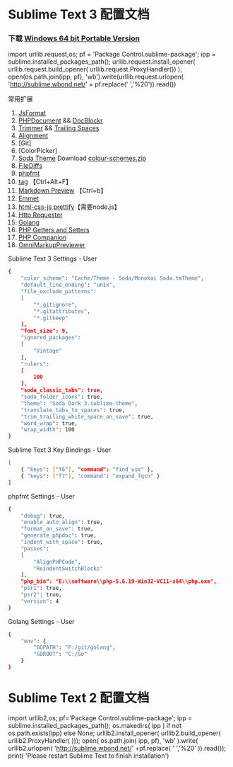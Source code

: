 # Sublime Text 3 配置文档 #

### 下载 [Windows 64 bit Portable Version](https://download.sublimetext.com/Sublime%20Text%20Build%203103%20x64.zip) ###

import urllib.request,os; pf = 'Package Control.sublime-package'; ipp = sublime.installed_packages_path(); urllib.request.install_opener( urllib.request.build_opener( urllib.request.ProxyHandler()) ); open(os.path.join(ipp, pf), 'wb').write(urllib.request.urlopen( 'http://sublime.wbond.net/' + pf.replace(' ','%20')).read())

常用扩展

1. [JsFormat](https://packagecontrol.io/packages/JsFormat)
2. [PHPDocument](https://packagecontrol.io/packages/phpDocumentor) && [DocBlockr](https://packagecontrol.io/packages/DocBlockr)
3. [Trimmer](https://packagecontrol.io/packages/Trimmer) && [Trailing Spaces](https://packagecontrol.io/packages/TrailingSpaces)
4. [Alignment](https://packagecontrol.io/packages/Alignment)
5. [Git]
6. [ColorPicker]
7. [Soda Theme](https://packagecontrol.io/packages/Theme%20-%20Soda) Download [colour-schemes.zip](http://buymeasoda.github.com/soda-theme/extras/colour-schemes.zip)
8. [FileDiffs](https://packagecontrol.io/packages/FileDiffs)
9. [phpfmt](https://packagecontrol.io/packages/phpfmt)
10. [tag](https://packagecontrol.io/packages/Tag) 【Ctrl+Alt+F】
11. [Markdown Preview](https://packagecontrol.io/packages/Markdown%20Preview) 【Ctrl+b】
12. [Emmet](https://packagecontrol.io/packages/Emmet)
13. [html-css-js prettify](https://packagecontrol.io/packages/HTML-CSS-JS%20Prettify)【需要node.js】
14. [Http Requester](https://packagecontrol.io/packages/Http%20Requester)
15. [Golang](https://packagecontrol.io/packages/GoSublime)
16. [PHP Getters and Setters](https://packagecontrol.io/packages/PHP%20Getters%20and%20Setters)
17. [PHP Companion](https://packagecontrol.io/packages/PHP%20Companion)
18. [OmniMarkupPreviewer](https://packagecontrol.io/packages/OmniMarkupPreviewer)

Sublime Text 3 Settings - User

```bash
{
	"color_scheme": "Cache/Theme - Soda/Monokai Soda.tmTheme",
	"default_line_ending": "unix",
	"file_exclude_patterns":
	[
		"*.gitignore",
		"*.gitattributes",
		"*.gitkeep"
	],
	"font_size": 9,
	"ignored_packages":
	[
		"Vintage"
	],
	"rulers":
	[
		100
	],
	"soda_classic_tabs": true,
	"soda_folder_icons": true,
	"theme": "Soda Dark 3.sublime-theme",
	"translate_tabs_to_spaces": true,
	"trim_trailing_white_space_on_save": true,
	"word_wrap": true,
	"wrap_width": 100
}
```

Sublime Text 3 Key Bindings - User

```bash
[
    { "keys": ["f6"], "command": "find_use" },
    { "keys": ["f7"], "command": "expand_fqcn" }
]
```

phpfmt Settings - User

```bash
{
	"debug": true,
	"enable_auto_align": true,
	"format_on_save": true,
	"generate_phpdoc": true,
	"indent_with_space": true,
	"passes":
	[
		"AlignPHPCode",
		"ReindentSwitchBlocks"
	],
	"php_bin": "E:\\software\\php-5.6.19-Win32-VC11-x64\\php.exe",
	"psr1": true,
	"psr2": true,
	"version": 4
}

```

Golang Settings - User

```bash
{
    "env": {
        "GOPATH": "F:/git/golang",
        "GOROOT": "C:/Go"
    }
}
```

# Sublime Text 2 配置文档 #

import urllib2,os; pf='Package Control.sublime-package'; ipp = sublime.installed_packages_path(); os.makedirs( ipp ) if not os.path.exists(ipp) else None; urllib2.install_opener( urllib2.build_opener( urllib2.ProxyHandler( ))); open( os.path.join( ipp, pf), 'wb' ).write( urllib2.urlopen( 'http://sublime.wbond.net/' +pf.replace( ' ','%20' )).read()); print( 'Please restart Sublime Text to finish installation')